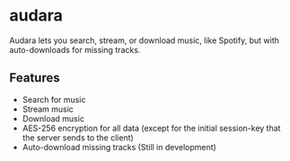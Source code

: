 # audara

Audara lets you search, stream, or download music, like Spotify, but with auto-downloads for missing tracks.

## Features
- Search for music
- Stream music
- Download music
- AES-256 encryption for all data (except for the initial session-key that the server sends to the client)
- Auto-download missing tracks (Still in development)
